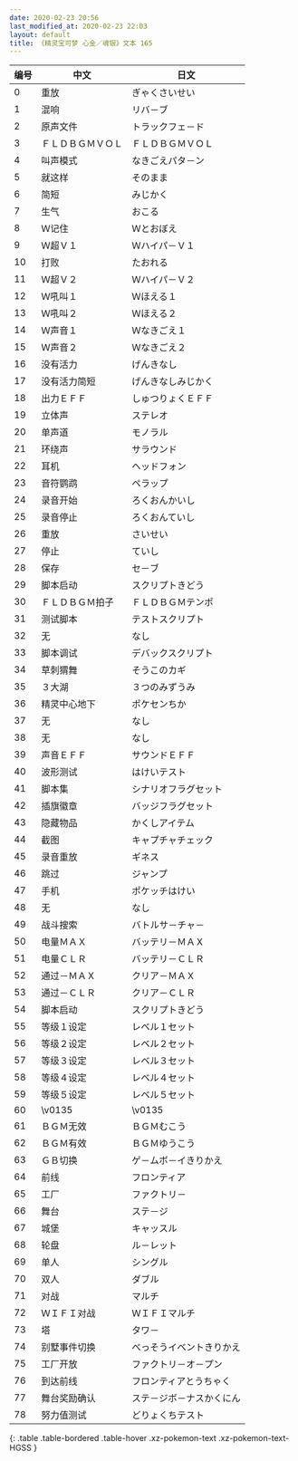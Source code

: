 ```yaml
---
date: 2020-02-23 20:56
last_modified_at: 2020-02-23 22:03
layout: default
title: 《精灵宝可梦 心金／魂银》文本 165
---
```

| 编号 | 中文 | 日文 |
| ---- | ---- | ---- |
| 0 | 重放 | ぎゃくさいせい |
| 1 | 混响 | リバ－ブ |
| 2 | 原声文件 | トラックフェ－ド |
| 3 | ＦＬＤＢＧＭＶＯＬ | ＦＬＤＢＧＭＶＯＬ |
| 4 | 叫声模式 | なきごえパタ－ン |
| 5 | 就这样 | そのまま |
| 6 | 简短 | みじかく |
| 7 | 生气 | おこる |
| 8 | Ｗ记住 | Ｗとおぼえ |
| 9 | Ｗ超Ｖ１ | Ｗハイパ－Ｖ１ |
| 10 | 打败 | たおれる |
| 11 | Ｗ超Ｖ２ | Ｗハイパ－Ｖ２ |
| 12 | Ｗ吼叫１ | Ｗほえる１ |
| 13 | Ｗ吼叫２ | Ｗほえる２ |
| 14 | Ｗ声音１ | Ｗなきごえ１ |
| 15 | Ｗ声音２ | Ｗなきごえ２ |
| 16 | 没有活力 | げんきなし |
| 17 | 没有活力简短 | げんきなしみじかく |
| 18 | 出力ＥＦＦ | しゅつりょくＥＦＦ |
| 19 | 立体声 | ステレオ |
| 20 | 单声道 | モノラル |
| 21 | 环绕声 | サラウンド |
| 22 | 耳机 | ヘッドフォン |
| 23 | 音符鹦鹉 | ペラップ |
| 24 | 录音开始 | ろくおんかいし |
| 25 | 录音停止 | ろくおんていし |
| 26 | 重放 | さいせい |
| 27 | 停止 | ていし |
| 28 | 保存 | セ－ブ |
| 29 | 脚本启动 | スクリプトきどう |
| 30 | ＦＬＤＢＧＭ拍子 | ＦＬＤＢＧＭテンポ |
| 31 | 测试脚本 | テストスクリプト |
| 32 | 无 | なし |
| 33 | 脚本调试 | デバックスクリプト |
| 34 | 草刺猬舞 | そうこのカギ |
| 35 | ３大湖 | ３つのみずうみ |
| 36 | 精灵中心地下 | ポケセンちか |
| 37 | 无 | なし |
| 38 | 无 | なし |
| 39 | 声音ＥＦＦ | サウンドＥＦＦ |
| 40 | 波形测试 | はけいテスト |
| 41 | 脚本集 | シナリオフラグセット |
| 42 | 插旗徽章 | バッジフラグセット |
| 43 | 隐藏物品 | かくしアイテム |
| 44 | 截图 | キャプチャチェック |
| 45 | 录音重放 | ギネス |
| 46 | 跳过 | ジャンプ |
| 47 | 手机 | ポケッチはけい |
| 48 | 无 | なし |
| 49 | 战斗搜索 | バトルサ－チャ－ |
| 50 | 电量ＭＡＸ | バッテリ－ＭＡＸ |
| 51 | 电量ＣＬＲ | バッテリ－ＣＬＲ |
| 52 | 通过－ＭＡＸ | クリア－ＭＡＸ |
| 53 | 通过－ＣＬＲ | クリア－ＣＬＲ |
| 54 | 脚本启动 | スクリプトきどう |
| 55 | 等级１设定 | レベル１セット |
| 56 | 等级２设定 | レベル２セット |
| 57 | 等级３设定 | レベル３セット |
| 58 | 等级４设定 | レベル４セット |
| 59 | 等级５设定 | レベル５セット |
| 60 | \v0135　　 | \v0135　　 |
| 61 | ＢＧＭ无效 | ＢＧＭむこう |
| 62 | ＢＧＭ有效 | ＢＧＭゆうこう |
| 63 | ＧＢ切换 | ゲ－ムボ－イきりかえ |
| 64 | 前线 | フロンティア |
| 65 | 工厂 | ファクトリ－ |
| 66 | 舞台 | ステ－ジ |
| 67 | 城堡 | キャッスル |
| 68 | 轮盘 | ル－レット |
| 69 | 单人 | シングル |
| 70 | 双人 | ダブル |
| 71 | 对战 | マルチ |
| 72 | ＷＩＦＩ对战 | ＷＩＦＩマルチ |
| 73 | 塔 | タワ－ |
| 74 | 别墅事件切换 | べっそうイベントきりかえ |
| 75 | 工厂开放 | ファクトリ－オ－プン |
| 76 | 到达前线 | フロンティアとうちゃく |
| 77 | 舞台奖励确认 | ステ－ジボ－ナスかくにん |
| 78 | 努力值测试 | どりょくちテスト |
{: .table .table-bordered .table-hover .xz-pokemon-text .xz-pokemon-text-HGSS }